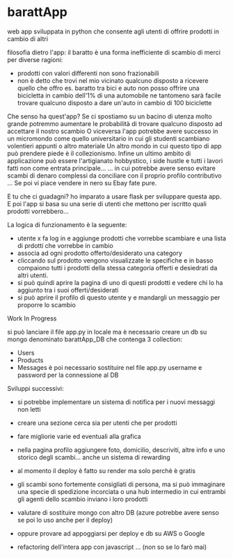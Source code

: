 # barattApp
web app sviluppata in python che consente agli utenti di offrire prodotti in cambio di altri

filosofia dietro l'app:
il baratto è una forma inefficiente di scambio di merci per diverse ragioni:
- prodotti con valori differenti non sono frazionabili
- non è detto che trovi nel mio vicinato qualcuno disposto a ricevere quello che offro
es. baratto tra bici e auto
non posso offrire una bicicletta in cambio dell'1% di una automobile
ne tantomeno sarà facile trovare qualcuno disposto a dare un'auto in cambio di 100 biciclette

Che senso ha quest'app?
Se ci spostiamo su un bacino di utenza molto grande potremmo aumentare le probabilità di trovare qualcuno disposto ad accettare il nostro scambio
O viceversa l'app potrebbe avere successo in un micromondo come quello universitario in cui gli studenti scambiano volentieri appunti o altro materiale
Un altro mondo in cui questo tipo di app può prendere piede è il collezionismo.
Infine un ultimo ambito di applicazione può essere l'artigianato hobbystico, i side hustle e tutti i lavori fatti non come entrata principale...
... in cui potrebbe avere senso evitare scambi di denaro complessi da conciliare con il proprio profilo contributivo ...
Se poi vi piace vendere in nero su Ebay fate pure.

E tu che ci guadagni?
ho imparato a usare flask per sviluppare questa app.
E poi l'app si basa su una serie di utenti che mettono per iscritto quali prodotti vorrebbero... 


La logica di funzionamento è la seguente:
- utente x fa log in e aggiunge prodotti che vorrebbe scambiare e una lista di prdotti che vorrebbe in cambio
- associa ad ogni prodotto offerto/desiderato una category
- cliccando sul prodotto vengono visualizzate le specifiche e in basso compaiono tutti i prodotti della stessa categoria offerti e desiedrati da altri utenti.
- si può quindi aprire la pagina di uno di questi prodotti e vedere chi lo ha aggiunto tra i suoi offerti/desiderati
- si può aprire il profilo di questo utente y e mandargli un messaggio per proporre lo scambio

Work In Progress

si può lanciare il file app.py in locale ma è necessario creare un db su mongo denominato barattApp_DB che contenga 3 collection:
- Users
- Products
- Messages
è poi necessario sostituire nel file app.py username e password per la connessione al DB

Sviluppi successivi:
- si potrebbe implementare un sistema di notifica per i nuovi messaggi non letti
- creare una sezione cerca sia per utenti che per prodotti
- fare migliorie varie ed eventuali alla grafica
- nella pagina profilo aggiungere foto, domicilio, descriviti, altre info e uno storico degli scambi... anche un sistema di rewarding
- al momento il deploy è fatto su render ma solo perchè è gratis

- gli scambi sono fortemente consigliati di persona, ma si può immaginare una specie di spedizione incorciata o una hub intermedio in cui entrambi gli agenti dello scambio inviano i loro prodotti
- valutare di sostituire mongo con altro DB (azure potrebbe avere senso se poi lo uso anche per il deploy)
- oppure provare ad appoggiarsi per deploy e db su AWS o Google
- refactoring dell'intera app con javascript ... (non so se lo farò mai)
